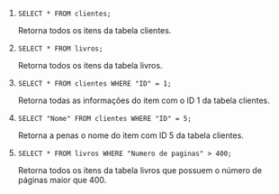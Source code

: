 1. `SELECT * FROM clientes;`

	Retorna todos os itens da tabela clientes.

2. `SELECT * FROM livros;`

	Retorna todos os itens da tabela livros.

3.  `SELECT * FROM clientes WHERE "ID" = 1;`

	Retorna todas as informações do item com o ID 1 da tabela clientes.

4.  `SELECT "Nome" FROM clientes WHERE "ID" = 5;`

	Retorna a penas o nome do item com ID 5 da tabela clientes.

5. `SELECT * FROM livros WHERE "Numero de paginas" > 400;`

	Retorna todos os itens da tabela livros que possuem o número de páginas maior que 400.
